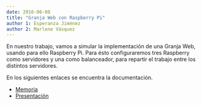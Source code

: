 ```yaml
---
date: 2016-06-08 
title: "Granja Web con Raspberry Pi"
author 1: Esperanza Jiménez 
author 2: Marlene Vásquez
---
```



En nuestro trabajo, vamos a simular la implementación de una Granja Web, usando para ello Raspberry Pi. 
Para ésto configuraremos tres Raspberry como servidores y una como balanceador, para repartir el trabajo entre los distintos servidores.

En los siguientes enlaces se encuentra la documentación.

- [Memoria](https://github.com/marlenelis/SWAP1516/blob/master/TrabajoFinal/GranjaWeb.pdf)
- [Presentación](http://slides.com/marlenevasquez/deck/fullscreen#/)

